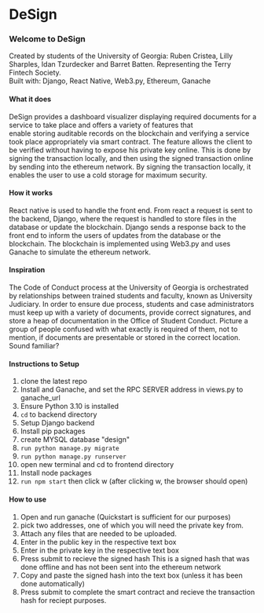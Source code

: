   # DeSign  
  ### **Welcome to DeSign**  
  Created by students of the University of Georgia: Ruben Cristea, Lilly Sharples, Idan Tzurdecker and Barret Batten.
  Representing the Terry Fintech Society.  
  Built with: Django, React Native, Web3.py, Ethereum, Ganache  
    
  #### **What it does**   
  DeSign provides a dashboard visualizer displaying required documents for a service to take place and offers a variety of features that   
enable storing auditable records on the blockchain and verifying a service took place appropriately via smart contract. The feature allows the client to be verified without having to expose his private key online.  This is done by signing the transaction locally, and then using the signed transaction online by sending into the ethereum network. By signing the transaction locally, it enables the user to use a cold storage for maximum security.

  #### **How it works**
  React native is used to handle the front end. 
  From react a request is sent to the backend, Django, where the request is handled to store files in the database or update the blockchain.
  Django sends a response back to the front end to inform the users of updates from the database or the blockchain.
  The blockchain is implemented using Web3.py and uses Ganache to simulate the ethereum network.
  
  #### **Inspiration**  

The Code of Conduct process at the University of Georgia is orchestrated by relationships between trained students and faculty, known as University Judiciary. In order to ensure due process, students and case administrators must keep up with a variety of documents, provide correct signatures, and store a heap of documentation in the Office of Student Conduct. Picture a group of people confused with what exactly is required of them, not to mention, if documents are presentable or stored in the correct location. Sound familiar?  

#### **Instructions to Setup**  
1) clone the latest repo  
2) Install and Ganache, and set the RPC SERVER address in views.py to ganache_url
3) Ensure Python 3.10 is installed
4) ``cd`` to backend directory
5) Setup Django backend  
6) Install pip packages
7) create MYSQL database "design"
8) ``run python manage.py migrate``
9) ``run python manage.py runserver``
10) open new terminal and cd to frontend directory
11) Install node packages
12) ``run npm start`` then click w  (after clicking w, the browser should open)


#### **How to use**
1) Open and run ganache (Quickstart is sufficient for our purposes)
2) pick two addresses, one of which you will need the private key from.
3) Attach any files that are needed to be uploaded.
4) Enter in the public key in the respective text box
5) Enter in the private key in the respective text box
6) Press submit to recieve the signed hash
      This is a signed hash that was done offline and has not been sent into the ethereum network  
7) Copy and paste the signed hash into the text box (unless it has been done automatically)
8) Press submit to complete the smart contract and recieve the transaction hash for reciept purposes.
